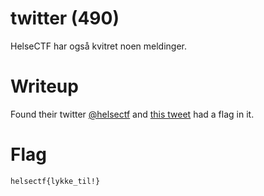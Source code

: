 # twitter (490) 

HelseCTF har også kvitret noen meldinger.

# Writeup

Found their twitter [@helsectf](https://twitter.com/helsectf) and [this tweet](https://twitter.com/helsectf/status/1636717402921508864) had a flag in it.

# Flag

```
helsectf{lykke_til!}
```